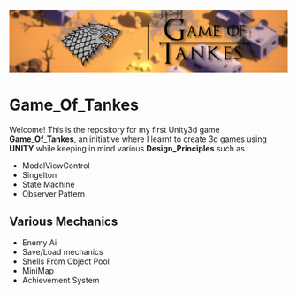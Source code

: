 ![Game_Of_Tankes](/Demo/Bannerlogo.png)
# Game_Of_Tankes

Welcome! This is the repository for my first Unity3d game **Game_Of_Tankes**, an initiative where I learnt to create 3d games using **UNITY** while keeping in mind
various **Design_Principles** such as 
* ModelViewControl
* Singelton
* State Machine
* Observer Pattern

## Various Mechanics

* Enemy Ai
* Save/Load mechanics
* Shells From Object Pool
* MiniMap
* Achievement System
